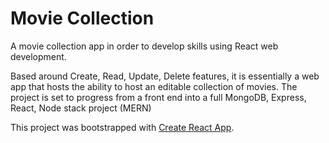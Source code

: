 # Movie Collection

A movie collection app in order to develop skills using React web development.

Based around Create, Read, Update, Delete features, it is essentially a web app that hosts the ability to host an editable collection of movies.
The project is set to progress from a front end into a full MongoDB, Express, React, Node stack project (MERN)

This project was bootstrapped with [Create React App](https://github.com/facebook/create-react-app).


